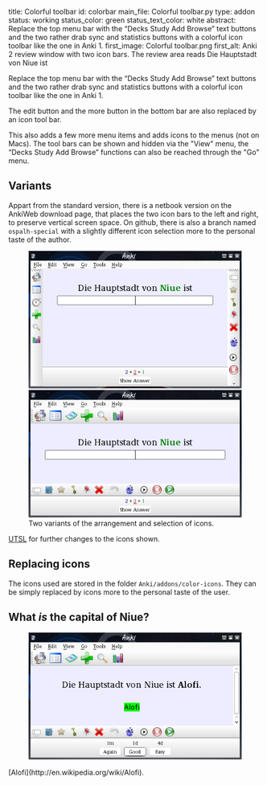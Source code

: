 title: Colorful toolbar
id: colorbar
main_file: Colorful toolbar.py
type: addon
status: working
status_color: green
status_text_color: white
abstract: Replace the top menu bar with the “Decks Study Add Browse” text buttons and the two rather drab sync and statistics buttons with a colorful icon toolbar like the one in Anki 1.
first_image: Colorful toolbar.png
first_alt: Anki 2 review window with two icon bars. The review area reads Die Hauptstadt von Niue ist


Replace the top menu bar with the “Decks Study Add Browse” text
buttons and the two rather drab sync and statistics buttons with a
colorful icon toolbar like the one in Anki 1.

The edit button and the more button in the bottom bar are also
replaced by an icon tool bar.

This also adds a few more menu items and adds icons to the menus (not on Macs).
The tool bars can be shown and hidden via the "View" menu, the “Decks
Study Add Browse” functions can also be reached through the "Go" menu.



## Variants

Appart from the standard version, there is a netbook version on the
AnkiWeb download page, that places the two icon bars to the left and
right, to preserve vertical screen space. On github, there is also a branch
named `ospalh-special` with a slightly different icon selection more
to the personal taste of the author.


<figure style="max-width:562px;"><img src="images/toolbar netbook.png" alt="Anki 2 with the 
tool bar at the left and right.  The review area reads Die Hauptstadt
von Niue ist">
<img src="images/toolbar ospalh.png" alt="Anki 2 with a study icon
and an undo icon.  The review area reads Die Hauptstadt von Niue ist">
<figcaption>Two variants of the arrangement and selection of icons.</figcaption> </figure>

[UTSL](http://www.jargon.net/jargonfile/u/UTSL.html) for further
changes to the icons shown.

## Replacing icons

The icons used are stored in the folder
`Anki/addons/color-icons`. They can be simply replaced by icons more to the
personal taste of the user.

## What *is* the capital of Niue?

<figure  style="max-width:562px;"><img src="images/Niue Alofi.png" alt="Anki 2. The review area
reads Die Hauptstadt von Niue ist Alofi">
</figure>
[Alofi](http://en.wikipedia.org/wiki/Alofi).
